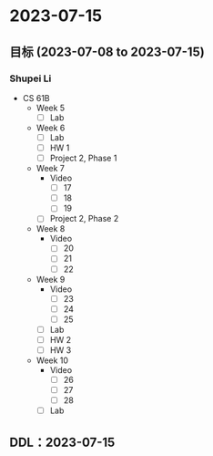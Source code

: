 # 2023-07-15
## 目标 (2023-07-08 to 2023-07-15)
### Shupei Li
- CS 61B
    - Week 5
        - [ ] Lab
    - Week 6
        - [ ] Lab
        - [ ] HW 1
        - [ ] Project 2, Phase 1
    - Week 7
        - Video
            - [ ] 17
            - [ ] 18
            - [ ] 19
        - [ ] Project 2, Phase 2
    - Week 8
        - Video
            - [ ] 20
            - [ ] 21
            - [ ] 22
    - Week 9
        - Video
            - [ ] 23
            - [ ] 24
            - [ ] 25
        - [ ] Lab
        - [ ] HW 2
        - [ ] HW 3
    - Week 10
        - Video
            - [ ] 26
            - [ ] 27
            - [ ] 28
        - [ ] Lab

## DDL：2023-07-15
